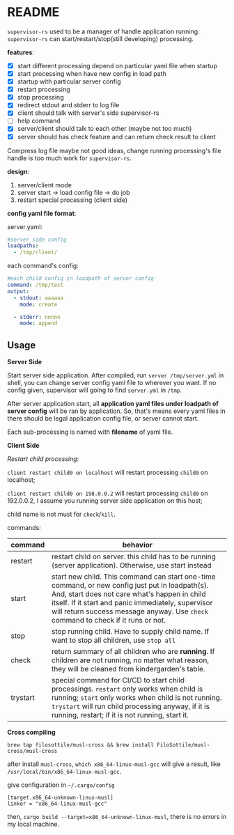 # README #

`supervisor-rs` used to be a manager of handle application running. `supervisor-rs` can start/restart/stop(still developing) processing.

**features**:

- [x] start different processing depend on particular yaml file when startup
- [x] start processing when have new config in load path
- [x] startup with particular server config
- [x] restart processing
- [x] stop processing
- [x] redirect stdout and stderr to log file
- [x] client should talk with server's side supervisor-rs
- [ ] help command
- [x] server/client should talk to each other (maybe not too much)
- [x] server should has check feature and can return check result to client

Compress log file maybe not good ideas, change running processing's file handle is too much work for `supervisor-rs`. 


**design**:

1. server/client mode
2. server start -> load config file -> do job
3. restart special processing (client side)

**config yaml file format**:

server.yaml:

```yaml
#server side config
loadpaths:
  - /tmp/client/
```

each command's config:

```yaml
#each child config in loadpath of server config
command: /tmp/test
output:
  - stdout: aaaaaa
    mode: create

  - stderr: nnnnn
    mode: append
```

## Usage ##

**Server Side**

Start server side application. After compiled, run `server /tmp/server.yml` in shell, you can change server config yaml file to wherever you want. If no config given, supervisor will going to find `server.yml` in `/tmp`.

After server application start, all **application yaml files under loadpath of server config** will be ran by application. So, that's means every yaml files in there should be legal application config file, or server cannot start.

Each sub-processing is named with **filename** of yaml file. 


**Client Side**

*Restart child processing*:

`client restart child0 on localhost` will restart processing `child0` on localhost;

`client restart child0 on 198.0.0.2` will restart processing `child0` on 192.0.0.2, I assume you running server side application on this host;

child name is not must for `check`/`kill`.

commands:

| command  | behavior                                                                                                                                                                                                                                                                                   |
| ---      | ---                                                                                                                                                                                                                                                                                        |
| restart  | restart child on server. this child has to be running (server application). Otherwise, use start instead                                                                                                                                                                                   |
| start    | start new child. This command can start one-time command, or new config just put in loadpath(s). And, start does not care what's happen in child itself. If it start and panic immediately, supervisor will return success message anyway. Use `check` command to check if it runs or not. |
| stop     | stop running child. Have to supply child name. If want to stop all children, use `stop all`                                                                                                                                                                                                |
| check    | return summary of all children who are **running**. If children are not running, no matter what reason, they will be cleaned from kindergarden's table.                                                                                                                                    |
| trystart | special command for CI/CD to start child processings. `restart` only works when child is running; `start` only works when child is not running. `trystart` will run child processing anyway, if it is running, restart; if it is not running, start it.                                    |




**Cross compiling**

`brew tap filosottile/musl-cross && brew install FiloSottile/musl-cross/musl-cross`

after install `musl-cross`, `which x86_64-linux-musl-gcc` will give a result, like `/usr/local/bin/x86_64-linux-musl-gcc`.

give configuration in `~/.cargo/config`

```
[target.x86_64-unknown-linux-musl]
linker = "x86_64-linux-musl-gcc"
```

then, `cargo build --target=x86_64-unknown-linux-musl`, there is no errors in my local machine.
